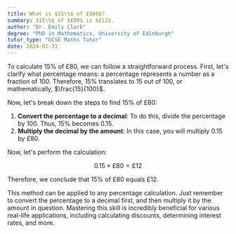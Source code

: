 ```yaml
---
title: What is $15\%$ of £$80$?
summary: $15\%$ of $£80$ is $£12$.
author: "Dr. Emily Clark"
degree: "PhD in Mathematics, University of Edinburgh"
tutor_type: "GCSE Maths Tutor"
date: 2024-01-31
---
```


To calculate 15% of £80, we can follow a straightforward process. First, let's clarify what percentage means: a percentage represents a number as a fraction of 100. Therefore, $15\%$ translates to $15$ out of $100$, or mathematically, $\frac{15}{100}$.

Now, let's break down the steps to find $15\%$ of £80:

1. **Convert the percentage to a decimal**: To do this, divide the percentage by $100$. Thus, $15\%$ becomes $0.15$.
2. **Multiply the decimal by the amount**: In this case, you will multiply $0.15$ by £80.

Now, let's perform the calculation:

$$
0.15 \times £80 = £12
$$

Therefore, we conclude that $15\%$ of £80 equals £12. 

This method can be applied to any percentage calculation. Just remember to convert the percentage to a decimal first, and then multiply it by the amount in question. Mastering this skill is incredibly beneficial for various real-life applications, including calculating discounts, determining interest rates, and more.
    